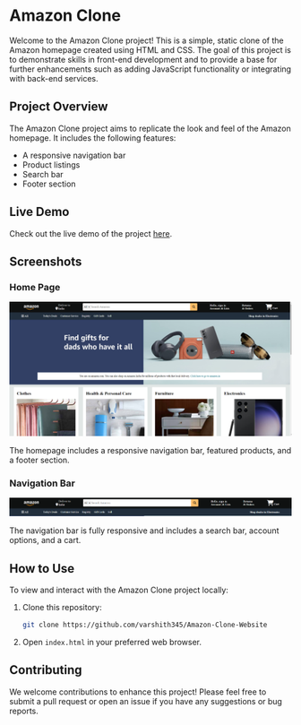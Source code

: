 # Amazon Clone

Welcome to the Amazon Clone project! This is a simple, static clone of the Amazon homepage created using HTML and CSS. The goal of this project is to demonstrate skills in front-end development and to provide a base for further enhancements such as adding JavaScript functionality or integrating with back-end services.

## Project Overview

The Amazon Clone project aims to replicate the look and feel of the Amazon homepage. It includes the following features:

- A responsive navigation bar
- Product listings
- Search bar
- Footer section

## Live Demo

Check out the live demo of the project [here]( https://varshith345.github.io/Amazon-Clone-Website/).

## Screenshots

### Home Page

![Home Page](https://github.com/varshith345/Amazon-Clone-Website/blob/main/home.png)

The homepage includes a responsive navigation bar, featured products, and a footer section.

### Navigation Bar

![Navigation Bar](https://github.com/varshith345/Amazon-Clone-Website/blob/main/navbar.png)

The navigation bar is fully responsive and includes a search bar, account options, and a cart.

## How to Use

To view and interact with the Amazon Clone project locally:

1. Clone this repository:
    ```bash
    git clone https://github.com/varshith345/Amazon-Clone-Website
    ```
2. Open `index.html` in your preferred web browser.

## Contributing

We welcome contributions to enhance this project! Please feel free to submit a pull request or open an issue if you have any suggestions or bug reports.

